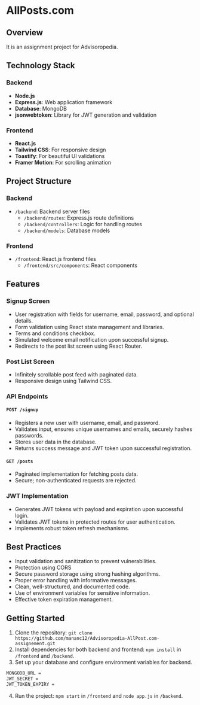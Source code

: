 # AllPosts.com

## Overview

It is an assignment project for Advisoropedia.

## Technology Stack

### Backend

- **Node.js**
- **Express.js**: Web application framework
- **Database**: MongoDB
- **jsonwebtoken**: Library for JWT generation and validation

### Frontend

- **React.js**
- **Tailwind CSS**: For responsive design
- **Toastify**: For beautiful UI validations
- **Framer Motion**: For scrolling animation

## Project Structure

### Backend

- `/backend`: Backend server files
  - `/backend/routes`: Express.js route definitions
  - `/backend/controllers`: Logic for handling routes
  - `/backend/models`: Database models

### Frontend

- `/frontend`: React.js frontend files
  - `/frontend/src/components`: React components

## Features

### Signup Screen

- User registration with fields for username, email, password, and optional details.
- Form validation using React state management and libraries.
- Terms and conditions checkbox.
- Simulated welcome email notification upon successful signup.
- Redirects to the post list screen using React Router.

### Post List Screen

- Infinitely scrollable post feed with paginated data.
- Responsive design using Tailwind CSS.

### API Endpoints

#### `POST /signup`

- Registers a new user with username, email, and password.
- Validates input, ensures unique usernames and emails, securely hashes passwords.
- Stores user data in the database.
- Returns success message and JWT token upon successful registration.

#### `GET /posts`

- Paginated implementation for fetching posts data.
- Secure; non-authenticated requests are rejected.

### JWT Implementation

- Generates JWT tokens with payload and expiration upon successful login.
- Validates JWT tokens in protected routes for user authentication.
- Implements robust token refresh mechanisms.

## Best Practices

- Input validation and sanitization to prevent vulnerabilities.
- Protection using CORS
- Secure password storage using strong hashing algorithms.
- Proper error handling with informative messages.
- Clean, well-structured, and documented code.
- Use of environment variables for sensitive information.
- Effective token expiration management.

## Getting Started

1. Clone the repository: `git clone https://github.com/mananc12/Advisoropedia-AllPost.com-assignement.git`
2. Install dependencies for both backend and frontend: `npm install` in `/frontend` and `/backend`.
3. Set up your database and configure environment variables for backend.
```bash
MONGODB_URL = 
JWT_SECRET = 
JWT_TOKEN_EXPIRY = 
```
4. Run the project: `npm start` in `/frontend` and `node app.js` in `/backend`.
